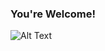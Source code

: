 ### You're Welcome!

![Alt Text](https://64.media.tumblr.com/895e31f04ed862e26d85815adb2b0db4/tumblr_nhki6xnxtG1r6j7rho1_640.gifv)

